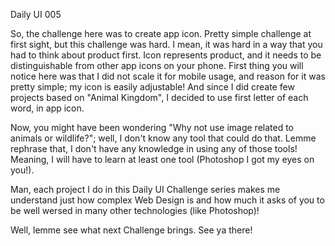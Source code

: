 Daily UI 005


So, the challenge here was to create app icon. Pretty simple challenge at first sight, but this challenge
was hard. I mean, it was hard in a way that you had to think about product first. Icon represents product, and it 
needs to be distinguishable from other app icons on your phone. First thing you will notice here was that I did 
not scale it for mobile usage, and reason for it was pretty simple; my icon is easily adjustable! And since I did create few
projects based on "Animal Kingdom", I decided to use first letter of each word, in app icon.

Now, you might have been wondering "Why not use image related to animals or wildlife?"; well, I don't know any tool that could do that. Lemme rephrase 
that, I don't have any knowledge in using any of those tools! Meaning, I will have to learn at least one tool
(Photoshop I got my eyes on you!). 

Man, each project I do in this Daily UI Challenge series makes me understand just how complex Web Design is and how much
it asks of you to be well wersed in many other technologies (like Photoshop)!

Well, lemme see what next Challenge brings. See ya there!
